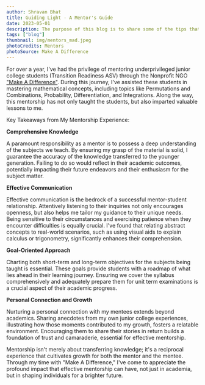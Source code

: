 ```yaml
---
author: Shravan Bhat
title: Guiding Light - A Mentor's Guide
date: 2023-05-01
description: The purpose of this blog is to share some of the tips that I have used as a mentor.
tags: ["blog"]
thumbnail: img/mentors_mad.jpeg
photoCredits: Mentors
photoSource: Make A Difference
---
```


For over a year, I've had the privilege of mentoring underprivileged junior college students (Transition Readiness ASV) through the Nonprofit NGO <a href="certi.pdf" download>"Make A Difference"</a>. During this journey, I've assisted these students in mastering mathematical concepts, including topics like Permutations and Combinations, Probability, Differentiation, and Integrations. Along the way, this mentorship has not only taught the students, but also imparted valuable lessons to me.

Key Takeaways from My Mentorship Experience:

**Comprehensive Knowledge**

A paramount responsibility as a mentor is to possess a deep understanding of the subjects we teach. By ensuring my grasp of the material is solid, I guarantee the accuracy of the knowledge transferred to the younger generation. Failing to do so would reflect in their academic outcomes, potentially impacting their future endeavors and their enthusiasm for the subject matter.

**Effective Communication**

 Effective communication is the bedrock of a successful mentor-student relationship. Attentively listening to their inquiries not only encourages openness, but also helps me tailor my guidance to their unique needs. Being sensitive to their circumstances and exercising patience when they encounter difficulties is equally crucial. I've found that relating abstract concepts to real-world scenarios, such as using visual aids to explain calculus or trigonometry, significantly enhances their comprehension.

**Goal-Oriented Approach**

Charting both short-term and long-term objectives for the subjects being taught is essential. These goals provide students with a roadmap of what lies ahead in their learning journey. Ensuring we cover the syllabus comprehensively and adequately prepare them for unit term examinations is a crucial aspect of their academic progress.

**Personal Connection and Growth**

Nurturing a personal connection with my mentees extends beyond academics. Sharing anecdotes from my own junior college experiences, illustrating how those moments contributed to my growth, fosters a relatable environment. Encouraging them to share their stories in return builds a foundation of trust and camaraderie, essential for effective mentorship.

Mentorship isn't merely about transferring knowledge; it's a reciprocal experience that cultivates growth for both the mentor and the mentee. Through my time with "Make A Difference," I've come to appreciate the profound impact that effective mentorship can have, not just in academia, but in shaping individuals for a brighter future.
